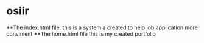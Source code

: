 # osiir
**The index.html file, this is a system a created to help job application more convinient
**The home.html file this is my created portfolio
